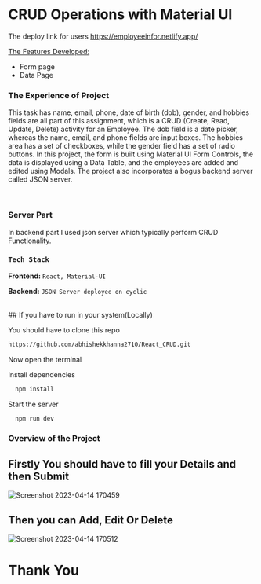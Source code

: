 # CRUD Operations with Material UI

The deploy link for users https://employeeinfor.netlify.app/ 

 <ins>The Features Developed: </ins>

 <ul>
   <li>Form page  </li>
   <li>Data Page</li>
 </ul>

### The Experience of Project

This task has name, email, phone, date of birth (dob), gender, and hobbies fields are all part of this assignment, which is a CRUD (Create, Read, Update, Delete) activity for an Employee. The dob field is a date picker, whereas the name, email, and phone fields are input boxes. The hobbies area has a set of checkboxes, while the gender field has a set of radio buttons.
In this project, the form is built using Material UI Form Controls, the data is displayed using a Data Table, and the employees are added and edited using Modals. The project also incorporates a bogus backend server called JSON server.


<br />

### Server Part
In backend part I used json server which typically perform CRUD Functionality.
<br />

### `Tech Stack`

**Frontend:** `React, Material-UI`

**Backend:** `JSON Server deployed on cyclic`

<br />
## If you have to run in your system(Locally)

You should have to clone this repo

```bash
https://github.com/abhishekkhanna2710/React_CRUD.git
```

Now open the terminal

Install dependencies

```bash
  npm install
```

Start the server

```bash
  npm run dev
```
### Overview of the Project


<h2>Firstly You should have to fill your Details and then Submit</h2>

![Screenshot 2023-04-14 170459](https://user-images.githubusercontent.com/113687128/232033284-4fc97e6e-858c-4904-88fa-ef89082faeab.png)

<h2>Then you can Add, Edit Or Delete</h2>

![Screenshot 2023-04-14 170512](https://user-images.githubusercontent.com/113687128/232033395-3532b059-0687-4449-90a3-8b5c1939a9e2.png)



<h1>Thank You</h1>
